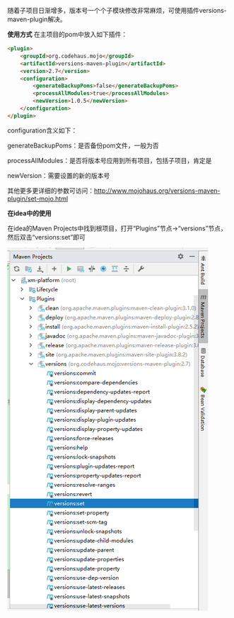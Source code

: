 随着子项目日渐增多，版本号一个个子模块修改非常麻烦，可使用插件versions-maven-plugin解决。

**使用方式**
在主项目的pom中放入如下插件：

```html
<plugin>
    <groupId>org.codehaus.mojo</groupId>
    <artifactId>versions-maven-plugin</artifactId>
    <version>2.7</version>
    <configuration>
        <generateBackupPoms>false</generateBackupPoms>
        <processAllModules>true</processAllModules>
        <newVersion>1.0.5</newVersion>
    </configuration>
</plugin>
```

configuration含义如下：

generateBackupPoms：是否备份pom文件，一般为否

processAllModules：是否将版本号应用到所有项目，包括子项目，肯定是

newVersion：需要设置的新的版本号


其他更多更详细的参数可访问：http://www.mojohaus.org/versions-maven-plugin/set-mojo.html


**在idea中的使用**

在idea的Maven Projects中找到根项目，打开“Plugins”节点->“versions”节点，然后双击“versions:set”即可

![versionset](../assets/versionset.png)
